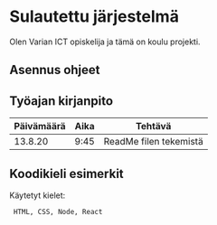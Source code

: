 # Sulautettu järjestelmä

Olen Varian ICT opiskelija ja tämä on koulu projekti.

## Asennus ohjeet

## Työajan kirjanpito

Päivämäärä | Aika | Tehtävä
-----------|------|--------
13.8.20    | 9:45 | ReadMe filen tekemistä

## Koodikieli esimerkit
Käytetyt kielet:
 ```
  HTML, CSS, Node, React
 ```
 
